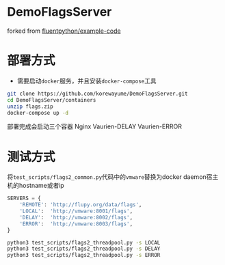 # DemoFlagsServer
forked from [fluentpython/example-code](https://github.com/fluentpython/example-code/tree/master/17-futures/countries)

# 部署方式
- 需要启动`docker`服务，并且安装`docker-compose`工具

```bash
git clone https://github.com/korewayume/DemoFlagsServer.git
cd DemoFlagsServer/containers
unzip flags.zip
docker-compose up -d

```
部署完成会启动三个容器
Nginx Vaurien-DELAY Vaurien-ERROR

# 测试方式
将`test_scripts/flags2_common.py`代码中的`vmware`替换为docker daemon宿主机的hostname或者ip

```python
SERVERS = {
    'REMOTE': 'http://flupy.org/data/flags',
    'LOCAL':  'http://vmware:8001/flags',
    'DELAY':  'http://vmware:8002/flags',
    'ERROR':  'http://vmware:8003/flags',
}
```

```bash
python3 test_scripts/flags2_threadpool.py -s LOCAL 
python3 test_scripts/flags2_threadpool.py -s DELAY 
python3 test_scripts/flags2_threadpool.py -s ERROR 
```